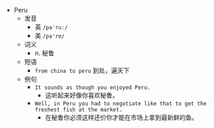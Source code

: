 - Peru
  - 发音
    - 英 `/pəˈruː/`
    - 美 `/pə'rʊ/`
  - 词义
    - n. 秘鲁
  - 短语
    - `from china to peru` 到处，遍天下 
  - 例句
    - `It sounds as though you enjoyed Peru.`
      - 这听起来好像你喜欢秘鲁。
    - `Well, in Peru you had to negotiate like that to get the freshest fish at the market.`
      - 在秘鲁你必须这样还价你才能在市场上拿到最新鲜的鱼。

